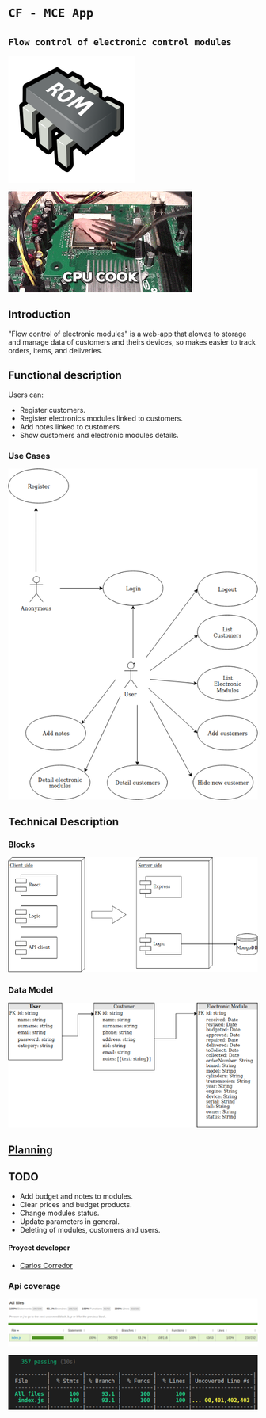 # `CF - MCE App`

## `Flow control of electronic control modules`

<img src="./images/memory-rom.png" >

![Alterna](images/electronics.gif)

## Introduction

"Flow control of electronic modules" is a web-app that alowes to storage and manage data of customers and theirs devices, so makes easier to track orders, items, and deliveries. 

## Functional description

 Users can:

* Register customers.
* Register electronics modules linked to customers.
* Add notes linked to customers
* Show customers and electronic modules details.

### Use Cases

![Use Cases](images/use-case-app.png)


## Technical Description

### Blocks

![Blocks](images/blocks.png)


### Data Model

![Data Model](images/data.png)

## [Planning](https://trello.com/b/gTVQtTqA/skylab-project-cf-mce)


## TODO

* Add budget and notes to modules.
* Clear prices and budget products.
* Change modules status.
* Update parameters in general.
* Deleting of modules, customers and users.

#### Proyect developer

* [Carlos Corredor](https://github.com/Carlos7979)

### Api coverage

![Coverage](images/coverage-1.png)

![Coverage2](images/coverage-2.png)


